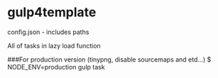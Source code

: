# gulp4template
config.json - includes paths

All of tasks in lazy load function

###For production version (tinypng, disable sourcemaps and etd...)
$ NODE_ENV=production gulp task

